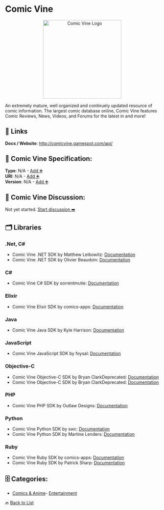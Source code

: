 # Comic Vine
<p align="center">
    <img width="256" src="https://raw.githubusercontent.com/apis-list/apis-list/main/apis/comic-vine/logo_256x256.png" alt="Comic Vine Logo"/>
</p>
An extremely mature, well organized and continuely updated resource of comic information. The largest comic database online, Comic Vine features Comic Reviews, News, Videos, and Forums for the latest in and more!

##  🔗 Links
**Docs / Website**: http://comicvine.gamespot.com/api/

## 🧬 Comic Vine Specification:
**Type**: N/A - [Add ➕](https://github.com/apis-list/apis-list/edit/main/apis.yaml#L3965)  
**URI**: N/A - [Add ➕](https://github.com/apis-list/apis-list/edit/main/apis.yaml#L3965)  
**Version**: N/A - [Add ➕](https://github.com/apis-list/apis-list/edit/main/apis.yaml#L3965)

## 💬 Comic Vine Discussion:
Not yet started. [Start discussion ➡️](https://github.com/apis-list/apis-list/discussions/new)

## 🗂️ Libraries
### .Net, C#
- Comic Vine .NET SDK by Matthew Leibowitz: [Documentation](https://github.com/mattleibow/ComicVineApi)
- Comic Vine .NET SDK by Olivier Beaudoin: [Documentation](https://github.com/Thoorium/comicvine-api-net)
### C#
- Comic Vine C# SDK by sorrentmutie: [Documentation](https://github.com/sorrentmutie/SharpComicVine)
### Elixir
- Comic Vine Elixir SDK by comics-apps: [Documentation](https://github.com/comics-apps/ex_comic_vine_api)
### Java
- Comic Vine Java SDK by Kyle Harrison: [Documentation](https://github.com/apoclyps/Comicvine-GrapeJuice)
### JavaScript
- Comic Vine JavaScript SDK by foysal: [Documentation](https://github.com/foysalit/mean-comics)
### Objective-C
- Comic Vine Objective-C SDK by Bryan ClarkDeprecated: [Documentation]()
- Comic Vine Objective-C SDK by Bryan ClarkDeprecated: [Documentation]()
### PHP
- Comic Vine PHP SDK by Outlaw Designs: [Documentation](https://github.com/outlawdesigns-io/ComicVine)
### Python
- Comic Vine Python SDK by swc: [Documentation](https://github.com/swc/comicvine_api)
- Comic Vine Python SDK by Martine Lenders: [Documentation](https://github.com/miri64/pycomicvine)
### Ruby
- Comic Vine Ruby SDK by comics-apps: [Documentation](https://github.com/comics-apps/comic_vine-api)
- Comic Vine Ruby SDK by Patrick Sharp: [Documentation](https://github.com/Jakanapes/ComicVine)


## 🗄️ Categories:
- [Comics & Anime](https://github.com/apis-list/apis-list#comics--anime-)- [Entertainment](https://github.com/apis-list/apis-list#entertainment-)

🔙  [Back to List](https://github.com/apis-list/apis-list)

